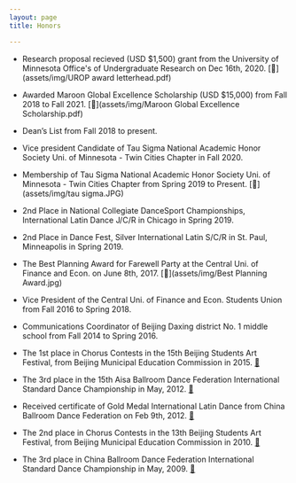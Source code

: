 ```yaml
---
layout: page
title: Honors

---
```


* Research proposal recieved (USD $1,500) grant from the University of Minnesota Office's of Undergraduate Research on Dec 16th, 2020. [📄](assets/img/UROP award letterhead.pdf) 

* Awarded Maroon Global Excellence Scholarship (USD $15,000) from Fall 2018 to Fall 2021. [📄](assets/img/Maroon Global Excellence Scholarship.pdf)

* Dean’s List from Fall 2018 to present.

* Vice president Candidate of Tau Sigma National Academic Honor Society Uni. of Minnesota - Twin Cities Chapter in Fall 2020.

* Membership of Tau Sigma National Academic Honor Society Uni. of Minnesota - Twin Cities Chapter from Spring 2019 to Present. [📄](assets/img/tau sigma.JPG)

* 2nd Place in National Collegiate DanceSport Championships, International Latin Dance J/C/R in Chicago in Spring 2019. 

* 2nd Place in Dance Fest, Silver International Latin S/C/R in St. Paul, Minneapolis in Spring 2019.

* The Best Planning Award for Farewell Party at the Central Uni. of Finance and Econ. on June 8th, 2017. [📄](assets/img/Best Planning Award.jpg)

* Vice President of the Central Uni. of Finance and Econ. Students Union from Fall 2016 to Spring 2018.

* Communications Coordinator of Beijing Daxing district No. 1 middle school from Fall 2014 to Spring 2016.

* The 1st place in Chorus Contests in the 15th Beijing Students Art Festival, from Beijing Municipal Education Commission in 2015. [📄](assets/img/15chorus.jpg)

* The 3rd place in the 15th Aisa Ballroom Dance Federation International Standard Dance Championship in May, 2012. [📄](assets/img/abdf2.jpg)

* Received certificate of Gold Medal International Latin Dance from China Ballroom Dance Federation on Feb 9th, 2012.  [📄](assets/img/gold.jpg)

* The 2nd place in Chorus Contests in the 13th Beijing Students Art Festival, from Beijing Municipal Education Commission in 2010. [📄](assets/img/13chorus.jpg)

* The 3rd place in China Ballroom Dance Federation International Standard Dance Championship in May, 2009. [📄](assets/img/2009cbdf.jpg)
